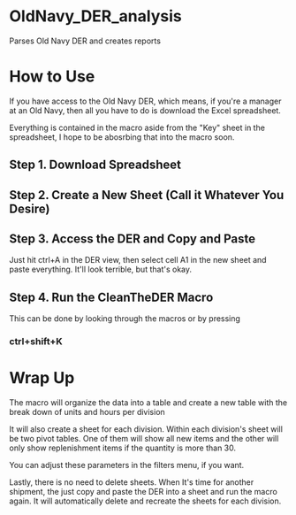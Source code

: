 # OldNavy_DER_analysis
Parses Old Navy DER and creates reports


# How to Use

If you have access to the Old Navy DER, which means, if you're 
a manager at an Old Navy, then all you have to do is download the 
Excel spreadsheet.

Everything is contained in the macro aside from the "Key" sheet in the
spreadsheet, I hope to be abosrbing that into the macro soon.

## Step 1. Download Spreadsheet

## Step 2. Create a New Sheet (Call it Whatever You Desire)

## Step 3. Access the DER and Copy and Paste
Just hit ctrl+A in the DER view, then select cell A1 in the new sheet
and paste everything. It'll look terrible, but that's okay.

## Step 4. Run the CleanTheDER Macro
This can be done by looking through the macros or by pressing
### ctrl+shift+K


# Wrap Up

The macro will organize the data into a table and create a new table
with the break down of units and hours per division

It will also create a sheet for each division. Within each division's sheet 
will be two pivot tables. One of them will show all new items and the other
will only show replenishment items if the quantity is more than 30.

You can adjust these parameters in the filters menu, if you want.

Lastly, there is no need to delete sheets. When It's time for another shipment,
the just copy and paste the DER into a sheet and run the macro again. It will 
automatically delete and recreate the sheets for each division.